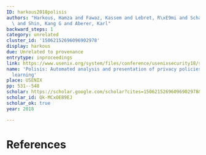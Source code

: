 ```yaml
---
ID: harkous2018polisis
authors: "Harkous, Hamza and Fawaz, Kassem and Lebret, R\xE9mi and Schaub, Florian\
  \ and Shin, Kang G and Aberer, Karl"
backward_steps: 1
category: unrelated
cluster_id: '15062152696096902978'
display: harkous
due: Unrelated to provenance
entrytype: inproceedings
link: https://www.usenix.org/system/files/conference/usenixsecurity18/sec18-harkous.pdf
name: 'Polisis: Automated analysis and presentation of privacy policies using deep
  learning'
place: USENIX
pp: 531--548
scholar: https://scholar.google.com/scholar?cites=15062152696096902978&as_sdt=2005&sciodt=0,5&hl=en
scholar_id: Qk-MCxOEB9EJ
scholar_ok: true
year: 2018

---
```


# References

